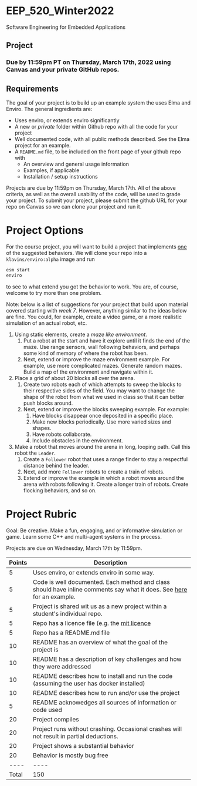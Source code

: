 # EEP_520_Winter2022

Software Engineering for Embedded Applications

## Project

### Due by 11:59pm PT on Thursday, March 17th, 2022 using Canvas and your private GitHub repos.

## Requirements

The goal of your project is to build up an example system the uses Elma and Enviro. The general ingredients are:

- Uses enviro, or extends enviro significantly
- A new or _private_ folder within Github repo with all the code for your project
- Well documented code, with all public methods described. See the Elma project for an example.
- A `README.md` file, to be included on the front page of your github repo with
  - An overview and general usage information
  - Examples, if applicable
  - Installation / setup instructions

Projects are due by 11:59pm on Thursday, March 17th. All of the above criteria, as well as the overall usability of the code, will be used to grade your project. To submit your project, please submit the github URL for your repo on Canvas so we can clone your project and run it.

# Project Options

For the course project, you will want to build a project that implements <u>one</u> of the suggested behaviors.
We will clone your repo into a `klavins/enviro:alpha` image and run

```bash
esm start
enviro
```

to see to what extend you got the behavior to work. You are, of course, welcome to try more than one problem.

Note: below is a list of suggestions for your project that build upon material covered starting with _week 7_. However, anything similar to the ideas below are fine. You could, for example, create a video game, or a more realistic simulation of an actual robot, etc.

1. Using static elements, create a _maze like environment_.
   1. Put a robot at the start and have it explore until it finds the end of the maze. Use range sensors, wall following behaviors, and perhaps some kind of memory of where the robot has been.
   2. Next, extend or improve the maze environment example. For example, use more complicated mazes. Generate random mazes. Build a map of the environment and navigate within it.
1. Place a grid of about 20 blocks all over the arena.
   1. Create two robots each of which attempts to sweep the blocks to their respective sides of the field. You may want to change the shape of the robot from what we used in class so that it can better push blocks around.
   2. Next, extend or improve the blocks sweeping example. For example:
      1. Have blocks disappear once deposited in a specific place.
      2. Make new blocks periodically. Use more varied sizes and shapes.
      3. Have robots collaborate.
      4. Include obstacles in the environment.
1. Make a robot that moves around the arena in long, looping path. Call this robot the `Leader`.
   1. Create a `Follower` robot that uses a range finder to stay a respectful distance behind the leader.
   2. Next, add more `Follower` robots to create a train of robots.
   3. Extend or improve the example in which a robot moves around the arena with robots following it. Create a longer train of robots. Create flocking behaviors, and so on.

# Project Rubric

Goal: Be creative. Make a fun, engaging, and or informative simulation or game. Learn some C++ and multi-agent systems in the process.

Projects are due on Wednesday, March 17th by 11:59pm.

| Points | Description                                                                                                                                                 |
| ------ | ----------------------------------------------------------------------------------------------------------------------------------------------------------- |
| 5      | Uses enviro, or extends enviro in some way.                                                                                                                 |
| 5      | Code is well documented. Each method and class should have inline comments say what it does. See [here](https://github.com/klavinslab/elma) for an example. |
| 5      | Project is shared wit us as a new project within a student's individual repo.                                                                                                           |
| 5      | Repo has a licence file (e.g. the [mit licence](https://opensource.org/licenses/MIT)                                                                        |
| 5      | Repo has a README.md file                                                                                                                                   |
| 10     | README has an overview of what the goal of the project is                                                                                                   |
| 10     | README has a description of key challenges and how they were addressed                                                                                      |
| 10     | README describes how to install and run the code (assuming the user has docker installed)                                                                   |
| 10     | README describes how to run and/or use the project                                                                                                          |
| 5      | README acknowedges all sources of information or code used                                                                                                  |
| 20     | Project compiles                                                                                                                                            |
| 20     | Project runs without crashing. Occasional crashes will not result in partial deductions.                                                                    |
| 20     | Project shows a substantial behavior                                                                                                                        |
| 20     | Behavior is mostly bug free                                                                                                                                 |
| ----   | ----                                                                                                                                                        |
| Total  | 150                                                                                                                                                         |
